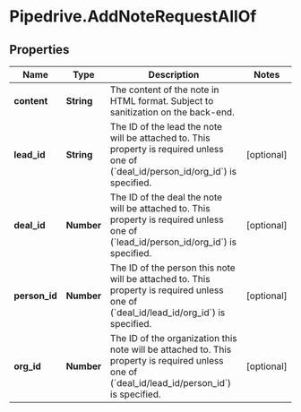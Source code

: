 # Pipedrive.AddNoteRequestAllOf

## Properties

Name | Type | Description | Notes
------------ | ------------- | ------------- | -------------
**content** | **String** | The content of the note in HTML format. Subject to sanitization on the back-end. | 
**lead_id** | **String** | The ID of the lead the note will be attached to. This property is required unless one of (&#x60;deal_id/person_id/org_id&#x60;) is specified. | [optional] 
**deal_id** | **Number** | The ID of the deal the note will be attached to. This property is required unless one of (&#x60;lead_id/person_id/org_id&#x60;) is specified. | [optional] 
**person_id** | **Number** | The ID of the person this note will be attached to. This property is required unless one of (&#x60;deal_id/lead_id/org_id&#x60;) is specified. | [optional] 
**org_id** | **Number** | The ID of the organization this note will be attached to. This property is required unless one of (&#x60;deal_id/lead_id/person_id&#x60;) is specified. | [optional] 


